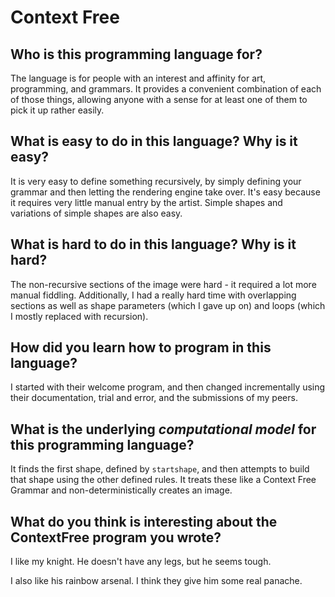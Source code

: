 # Context Free

##  Who is this programming language for?
The language is for people with an interest and affinity for art, programming, and grammars.  It provides a convenient combination of each of those things, allowing anyone with a sense for at least one of them to pick it up rather easily.


## What is easy to do in this language? Why is it easy?
It is very easy to define something recursively, by simply defining your grammar and then letting the rendering engine take over.  It's easy because it requires very little manual entry by the artist.  Simple shapes and variations of simple shapes are also easy.


## What is hard to do in this language? Why is it hard?
The non-recursive sections of the image were hard - it required a lot more manual fiddling.  Additionally, I had a really hard time with overlapping sections as well as shape parameters (which I gave up on) and loops (which I mostly replaced with recursion).  


## How did you learn how to program in this language?
I started with their welcome program, and then changed incrementally using their documentation, trial and error, and the submissions of my peers.


## What is the underlying _computational model_ for this programming language? 
It finds the first shape, defined by ``startshape``, and then attempts to build that shape using the other defined rules.  It treats these like a Context Free Grammar and non-deterministically creates an image. 


## What do you think is interesting about the ContextFree program you wrote?
I like my knight.  He doesn't have any legs, but he seems tough.

I also like his rainbow arsenal.  I think they give him some real panache.

